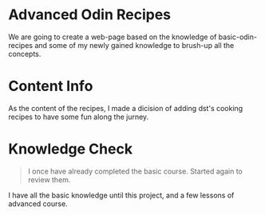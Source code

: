 # Advanced Odin Recipes

We are going to create a web-page based on the knowledge of basic-odin-recipes and some of my newly gained knowledge to brush-up all the concepts.

# Content Info

As the content of the recipes, I made a dicision of adding dst's cooking recipes to have some fun along the jurney.

# Knowledge Check

> I once have already completed the basic course. Started again to review them.

I have all the basic knowledge until this project, and a few lessons of advanced course.